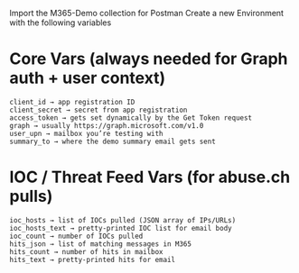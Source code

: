Import the M365-Demo collection for Postman
Create a new Environment with the following variables

# Core Vars (always needed for Graph auth + user context)

```tenant_id → your Entra ID tenant (GUID)
client_id → app registration ID
client_secret → secret from app registration
access_token → gets set dynamically by the Get Token request
graph → usually https://graph.microsoft.com/v1.0
user_upn → mailbox you’re testing with 
summary_to → where the demo summary email gets sent
```
# IOC / Threat Feed Vars (for abuse.ch pulls)

```urlhaus_key → your abuse.ch API key
ioc_hosts → list of IOCs pulled (JSON array of IPs/URLs)
ioc_hosts_text → pretty-printed IOC list for email body
ioc_count → number of IOCs pulled
hits_json → list of matching messages in M365
hits_count → number of hits in mailbox
hits_text → pretty-printed hits for email
```
